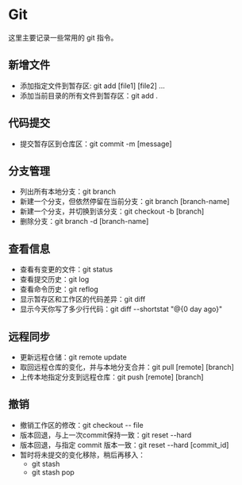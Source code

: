 # Git

这里主要记录一些常用的 git 指令。

## 新增文件

- 添加指定文件到暂存区: git add [file1] [file2] ...
- 添加当前目录的所有文件到暂存区：git add .

## 代码提交

- 提交暂存区到仓库区：git commit -m [message]

## 分支管理

- 列出所有本地分支：git branch
- 新建一个分支，但依然停留在当前分支：git branch [branch-name]
- 新建一个分支，并切换到该分支：git checkout -b [branch]
- 删除分支：git branch -d [branch-name]

## 查看信息

- 查看有变更的文件：git status
- 查看提交历史：git log
- 查看命令历史：git reflog
- 显示暂存区和工作区的代码差异：git diff
- 显示今天你写了多少行代码：git diff --shortstat "@{0 day ago}"

## 远程同步

- 更新远程仓储：git remote update
- 取回远程仓库的变化，并与本地分支合并：git pull [remote] [branch]
- 上传本地指定分支到远程仓库：git push [remote] [branch]

## 撤销

- 撤销工作区的修改：git checkout -- file
- 版本回退，与上一次commit保持一致：git reset --hard
- 版本回退，与指定 commit 版本一致：git reset --hard [commit_id]
- 暂时将未提交的变化移除，稍后再移入：
  - git stash
  - git stash pop
